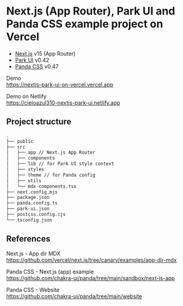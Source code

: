 # Next.js (App Router), Park UI and Panda CSS example project on Vercel

- [Next.js] v15 (App Router)
- [Park UI] v0.42
- [Panda CSS] v0.47

Demo  
<https://nextjs-park-ui-on-vercel.vercel.app>

Demo on Netlify  
<https://cieloazul310-nextjs-park-ui.netlify.app>

## Project structure

```txt
.
├── public
├── src
│   ├── app // Next.js App Router 
│   ├── components
│   ├── lib // for Park UI style context
│   ├── styles
│   ├── theme // for Panda config
│   ├── utils
│   └── mdx-components.tsx
├── next.config.mjs
├── package.json
├── panda.config.ts
├── park-ui.json
├── postcss.config.cjs
└── tsconfig.json
```

## References

Next.js - App dir MDX  
<https://github.com/vercel/next.js/tree/canary/examples/app-dir-mdx>

Panda CSS - Next.js (app) example  
<https://github.com/chakra-ui/panda/tree/main/sandbox/next-js-app>

Panda CSS - Website  
<https://github.com/chakra-ui/panda/tree/main/website>

[Next.js]: https://nextjs.org/
[Park UI]: https://park-ui.com/
[Panda CSS]: https://panda-css.com/
